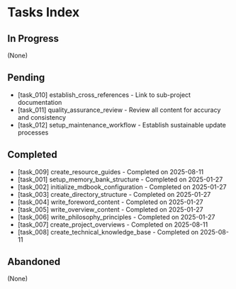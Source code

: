 # Tasks Index

## In Progress
(None)

## Pending
- [task_010] establish_cross_references - Link to sub-project documentation
- [task_011] quality_assurance_review - Review all content for accuracy and consistency
- [task_012] setup_maintenance_workflow - Establish sustainable update processes

## Completed
- [task_009] create_resource_guides - Completed on 2025-08-11
- [task_001] setup_memory_bank_structure - Completed on 2025-01-27
- [task_002] initialize_mdbook_configuration - Completed on 2025-01-27
- [task_003] create_directory_structure - Completed on 2025-01-27
- [task_004] write_foreword_content - Completed on 2025-01-27
- [task_005] write_overview_content - Completed on 2025-01-27
- [task_006] write_philosophy_principles - Completed on 2025-01-27
- [task_007] create_project_overviews - Completed on 2025-08-11
- [task_008] create_technical_knowledge_base - Completed on 2025-08-11

## Abandoned
(None)
